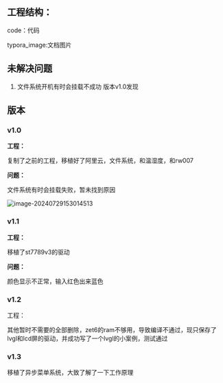 ## 工程结构：

code：代码

typora_image:文档图片

## 未解决问题

1. 文件系统开机有时会挂载不成功 版本v1.0发现

## 版本

### v1.0

**工程：**

复制了之前的工程，移植好了阿里云，文件系统，和温湿度，和rw007

**问题：**

文件系统有时会挂载失败，暂未找到原因

![image-20240729153014513](C:\Users\murnure\Desktop\last_project\typora_image\image-20240729153014513.png)

### v1.1

**工程：**

移植了st7789v3的驱动

**问题：**

颜色显示不正常，输入红色出来蓝色

### v1.2

工程：

其他暂时不需要的全部删除，zet6的ram不够用，导致编译不通过，现只保存了lvgl和lcd屏的驱动，并成功写了一个lvgl的小案例，测试通过

### v1.3

移植了异步菜单系统，大致了解了一下工作原理
